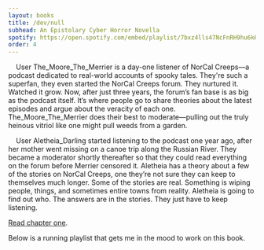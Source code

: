 ```yaml
---
layout: books
title: /dev/null
subhead: An Epistolary Cyber Horror Novella
spotify: https://open.spotify.com/embed/playlist/7bxz4lls47NcFnRH9hu6kH
order: 4
---
```


&nbsp;&nbsp;&nbsp;&nbsp;User The_Moore_The_Merrier is a day-one listener of NorCal Creeps—a podcast dedicated to real-world accounts of spooky tales. They're such a superfan, they even started the NorCal Creeps forum. They nurtured it. Watched it grow. Now, after just three years, the forum’s fan base is as big as the podcast itself. It’s where people go to share theories about the latest episodes and argue about the veracity of each one. The_Moore_The_Merrier does their best to moderate—pulling out the truly heinous vitriol like one might pull weeds from a garden. 
<br />

&nbsp;&nbsp;&nbsp;&nbsp;User Aletheia_Darling started listening to the podcast one year ago, after her mother went missing on a canoe trip along the Russian River. They became a moderator shortly thereafter so that they could read everything on the forum before Merrier censored it. Aletheia has a theory about a few of the stories on NorCal Creeps, one they’re not sure they can keep to themselves much longer. Some of the stories are real. Something is wiping people, things, and sometimes entire towns from reality. Aletheia is going to find out who. The answers are in the stories. They just have to keep listening. 
<br />

[Read chapter one](/dev-null-chapter-one).<br />

Below is a running playlist that gets me in the mood to work on this book.
